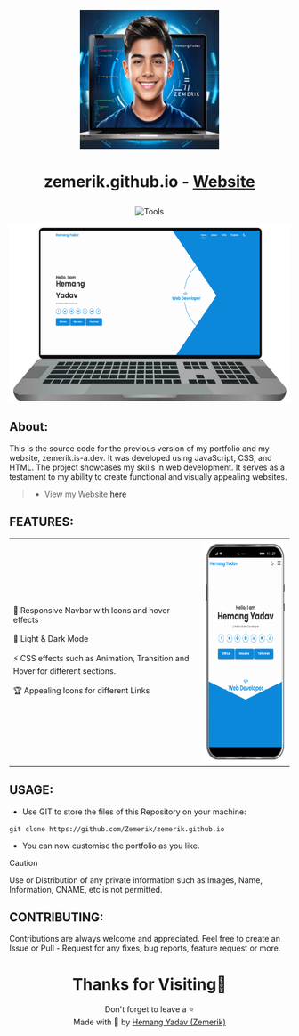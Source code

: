 <p align = "center">

<img src = "assets/config/icon.png" style = "height:250px;width:250px">

</p>

<h1 align = "center">

zemerik.github.io - [Website](https://zemerik.is-a.dev)

</h1>

<div align = "center">

![Tools](https://skillicons.dev/icons?i=html,css,javascript,scss,vscode,github&perline=25)

</div>

<p align = "center">
  <img src = "assets/config/screenshot_laptop.png" alt = "Laptop Screenshot" />
</p>

## About:

This is the source code for the previous version of my portfolio and my website, zemerik.is-a.dev. It was developed using JavaScript, CSS, and HTML. The project showcases my skills in web development. It serves as a testament to my ability to create functional and visually appealing websites.

> - View my Website [here](https://zemerik.is-a.dev)

## FEATURES:


<table align = "center">
  <tr>
    <td>
      🎩 Responsive Navbar with Icons and hover effects
      <br>
      <br>
      🤯 Light & Dark Mode
      <br>
      <br>
      ⚡ CSS effects such as Animation, Transition and Hover for different sections.
      <br>
      <br>
        🏆 Appealing Icons for different Links
    </td>
    <td>

  <img src = "assets/config/screenshot_phone.png" style = "height: 400px; width: 250px">
    </td>
  </tr>
</table>


## USAGE:

- Use GIT to store the files of this Repository on your machine:

```
git clone https://github.com/Zemerik/zemerik.github.io
```

- You can now customise the portfolio as you like. 

> [!Caution]
> Use or Distribution of any private information such as Images, Name, Information, CNAME, etc is not permitted. 

## CONTRIBUTING:

Contributions are always welcome and appreciated. Feel free to create an Issue or Pull - Request for any fixes, bug reports, feature request or more. 

<h1 align = "center">
  Thanks for Visiting🙏
</h1>

<p align = "center">
  Don't forget to leave a ⭐
  <br>
  Made with 💖 by <a href = "https://github.com/Zemerik">Hemang Yadav (Zemerik)</a>
</p>
